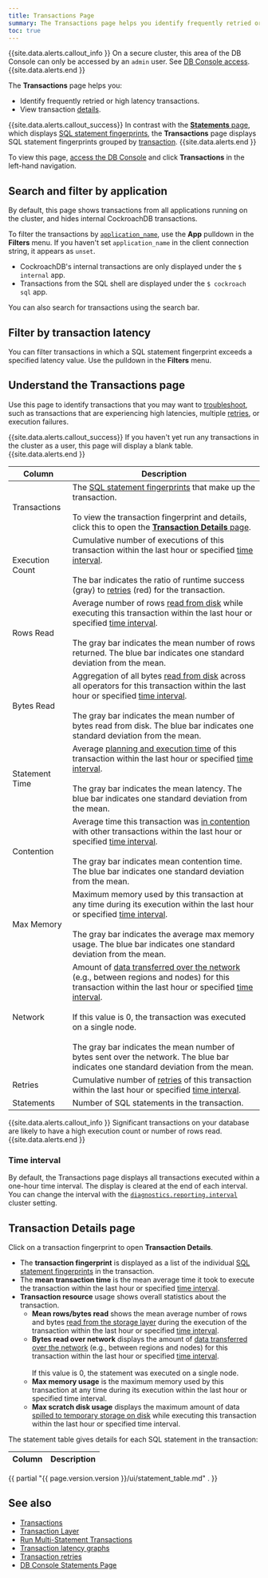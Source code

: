 ```yaml
---
title: Transactions Page
summary: The Transactions page helps you identify frequently retried or high latency transactions and view transaction details.
toc: true
---
```


{{site.data.alerts.callout_info }}
On a secure cluster, this area of the DB Console can only be accessed by an `admin` user. See [DB Console access](ui-overview.html#db-console-access).
{{site.data.alerts.end }}

 The **Transactions** page helps you:

- Identify frequently retried or high latency transactions.
- View transaction [details](#transaction-details-page).

{{site.data.alerts.callout_success}}
In contrast with the [**Statements** page](ui-statements-page.html), which displays [SQL statement fingerprints](ui-statements-page.html#sql-statement-fingerprints), the **Transactions** page displays SQL statement fingerprints grouped by [transaction](transactions.html).
{{site.data.alerts.end }}

To view this page, [access the DB Console](ui-overview.html#db-console-access) and click **Transactions** in the left-hand navigation.

## Search and filter by application

By default, this page shows transactions from all applications running on the cluster, and hides internal CockroachDB transactions.

To filter the transactions by [`application_name`](connection-parameters.html#additional-connection-parameters), use the **App** pulldown in the **Filters** menu. If you haven't set `application_name` in the client connection string, it appears as `unset`.

- CockroachDB's internal transactions are only displayed under the `$ internal` app.
- Transactions from the SQL shell are displayed under the `$ cockroach sql` app.

You can also search for transactions using the search bar.

## Filter by transaction latency

You can filter transactions in which a SQL statement fingerprint exceeds a specified latency value. Use the pulldown in the **Filters** menu.

## Understand the Transactions page

Use this page to identify transactions that you may want to [troubleshoot](query-behavior-troubleshooting.html), such as transactions that are experiencing high latencies, multiple [retries](transactions.html#transaction-retries), or execution failures.

{{site.data.alerts.callout_success}}
If you haven't yet run any transactions in the cluster as a user, this page will display a blank table.
{{site.data.alerts.end }}

Column | Description
-----|------------
Transactions | The [SQL statement fingerprints](ui-statements-page.html#sql-statement-fingerprints) that make up the transaction.<br><br>To view the transaction fingerprint and details, click this to open the [**Transaction Details** page](#transaction-details-page).
Execution Count | Cumulative number of executions of this transaction within the last hour or specified [time interval](#time-interval). <br><br>The bar indicates the ratio of runtime success (gray) to [retries](transactions.html#transaction-retries) (red) for the transaction.
Rows Read | Average number of rows [read from disk](architecture/life-of-a-distributed-transaction.html#reads-from-the-storage-layer) while executing this transaction within the last hour or specified [time interval](#time-interval).<br><br>The gray bar indicates the mean number of rows returned. The blue bar indicates one standard deviation from the mean.
Bytes Read | Aggregation of all bytes [read from disk](architecture/life-of-a-distributed-transaction.html#reads-from-the-storage-layer) across all operators for this transaction within the last hour or specified [time interval](#time-interval). <br><br>The gray bar indicates the mean number of bytes read from disk. The blue bar indicates one standard deviation from the mean.
Statement Time | Average [planning and execution time](architecture/sql-layer.html#sql-parser-planner-executor) of this transaction within the last hour or specified [time interval](#time-interval). <br><br>The gray bar indicates the mean latency. The blue bar indicates one standard deviation from the mean.
Contention | Average time this transaction was [in contention](performance-best-practices-overview.html#understanding-and-avoiding-transaction-contention) with other transactions within the last hour or specified [time interval](#time-interval). <br><br>The gray bar indicates mean contention time. The blue bar indicates one standard deviation from the mean.
Max Memory | Maximum memory used by this transaction at any time during its execution within the last hour or specified [time interval](#time-interval). <br><br>The gray bar indicates the average max memory usage. The blue bar indicates one standard deviation from the mean.
Network | Amount of [data transferred over the network](architecture/reads-and-writes-overview.html) (e.g., between regions and nodes) for this transaction within the last hour or specified [time interval](#time-interval). <br><br>If this value is 0, the transaction was executed on a single node. <br><br>The gray bar indicates the mean number of bytes sent over the network. The blue bar indicates one standard deviation from the mean.
Retries | Cumulative number of [retries](transactions.html#transaction-retries) of this transaction within the last hour or specified [time interval](#time-interval).
Statements | Number of SQL statements in the transaction.

{{site.data.alerts.callout_info }}
Significant transactions on your database are likely to have a high execution count or number of rows read.
{{site.data.alerts.end }}

### Time interval

By default, the Transactions page displays all transactions executed within a one-hour time interval. The display is cleared at the end of each interval. You can change the interval with the [`diagnostics.reporting.interval`](cluster-settings.html#settings) cluster setting.

## Transaction Details page

Click on a transaction fingerprint to open **Transaction Details**.

- The **transaction fingerprint** is displayed as a list of the individual [SQL statement fingerprints](ui-statements-page.html#sql-statement-fingerprints) in the transaction.
- The **mean transaction time** is the mean average time it took to execute the transaction within the last hour or specified [time interval](#time-interval).
- **Transaction resource** usage shows overall statistics about the transaction.
    - **Mean rows/bytes read** shows the mean average number of rows and bytes [read from the storage layer](architecture/life-of-a-distributed-transaction.html#reads-from-the-storage-layer) during the execution of the transaction within the last hour or specified [time interval](#time-interval).
    - **Bytes read over network** displays the amount of [data transferred over the network](architecture/reads-and-writes-overview.html) (e.g., between regions and nodes) for this transaction within the last hour or specified [time interval](#time-interval). <br><br>If this value is 0, the statement was executed on a single node.
    - **Max memory usage** is the maximum memory used by this transaction at any time during its execution within the last hour or specified time interval.
    - **Max scratch disk usage** displays the maximum amount of data [spilled to temporary storage on disk](vectorized-execution.html#disk-spilling-operations) while executing this transaction within the last hour or specified time interval.

The statement table gives details for each SQL statement in the transaction:

Column | Description
-------|------------
{{ partial "{{ page.version.version }}/ui/statement_table.md" . }}

## See also

- [Transactions](transactions.html)
- [Transaction Layer](architecture/transaction-layer.html)
- [Run Multi-Statement Transactions](run-multi-statement-transactions.html)
- [Transaction latency graphs](ui-sql-dashboard.html#transactions)
- [Transaction retries](transactions.html#transaction-retries)
- [DB Console Statements Page](ui-statements-page.html)
